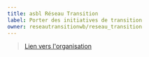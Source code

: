 ```yaml
---
title: asbl Réseau Transition
label: Porter des initiatives de transition 
owner: reseautransitionwb/reseau_transition
---
```


> [Lien vers l'organisation](http://github.com/reseautransitionwb)
